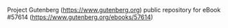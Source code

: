 Project Gutenberg (https://www.gutenberg.org) public repository for
eBook #57614 (https://www.gutenberg.org/ebooks/57614)
